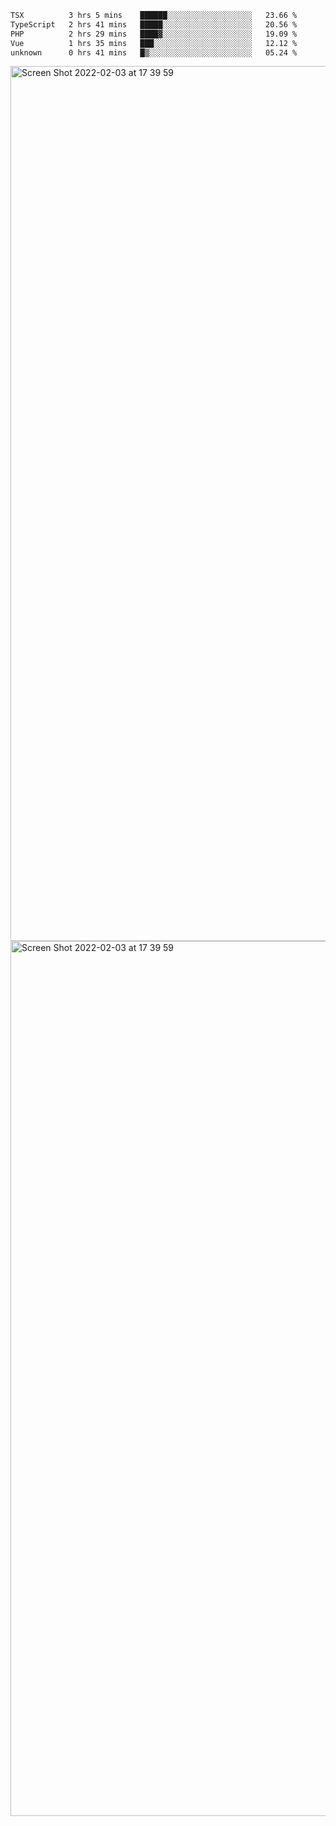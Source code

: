 <!--START_SECTION:waka-->

```txt
TSX          3 hrs 5 mins    ██████░░░░░░░░░░░░░░░░░░░   23.66 %
TypeScript   2 hrs 41 mins   █████░░░░░░░░░░░░░░░░░░░░   20.56 %
PHP          2 hrs 29 mins   ████▓░░░░░░░░░░░░░░░░░░░░   19.09 %
Vue          1 hrs 35 mins   ███░░░░░░░░░░░░░░░░░░░░░░   12.12 %
unknown      0 hrs 41 mins   █▒░░░░░░░░░░░░░░░░░░░░░░░   05.24 %
```

<!--END_SECTION:waka-->

<img width="1400" alt="Screen Shot 2022-02-03 at 17 39 59" src="https://user-images.githubusercontent.com/45716542/152387304-f2b60485-53a6-4f4b-a818-5cefb1b0c0ae.png">
<img width="1400" alt="Screen Shot 2022-02-03 at 17 39 59" src="https://user-images.githubusercontent.com/45716542/152387273-ea5cdf21-2a45-44da-8bef-00c1763b1d42.png">
